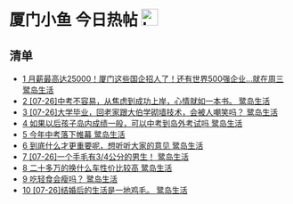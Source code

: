 # 厦门小鱼 今日热帖 <img src="https://file.ipadown.com/tophub/assets/images/media/bbs.xmfish.com.png_50x50.png" width="30" alt="Logo"></img>

## 清单

* [1 月薪最高达25000！厦门这些国企招人了！还有世界500强企业…就在周三 鹭岛生活](http://bbs.xmfish.com/read-htm-tid-17781158.html)
* [2 [07-26]中考不容易，从焦虑到成功上岸，心情就如一本书。 鹭岛生活](http://bbs.xmfish.com/read-htm-tid-17780813.html)
* [3 [07-26]大学毕业，回老家跟大伯学砌墙技术，会被人嘲笑吗？ 鹭岛生活](http://bbs.xmfish.com/read-htm-tid-17780909.html)
* [4 如果以后孩子岛内成绩一般，可以中考到岛外考试吗 鹭岛生活](http://bbs.xmfish.com/read-htm-tid-17780877.html)
* [5 今年中考落下帷幕 鹭岛生活](http://bbs.xmfish.com/read-htm-tid-17780738.html)
* [6 到底什么才更重要呢，想听听大家的意见 鹭岛生活](http://bbs.xmfish.com/read-htm-tid-17780911.html)
* [7 [07-26]一个手毛有3/4公分的男生！ 鹭岛生活](http://bbs.xmfish.com/read-htm-tid-17780666.html)
* [8 二十多万的换什么车性价比较高 鹭岛生活](http://bbs.xmfish.com/read-htm-tid-17781203.html)
* [9 吃轻食会瘦吗？ 鹭岛生活](http://bbs.xmfish.com/read-htm-tid-17780942.html)
* [10 [07-26]结婚后的生活是一地鸡毛。 鹭岛生活](http://bbs.xmfish.com/read-htm-tid-17781309.html)
